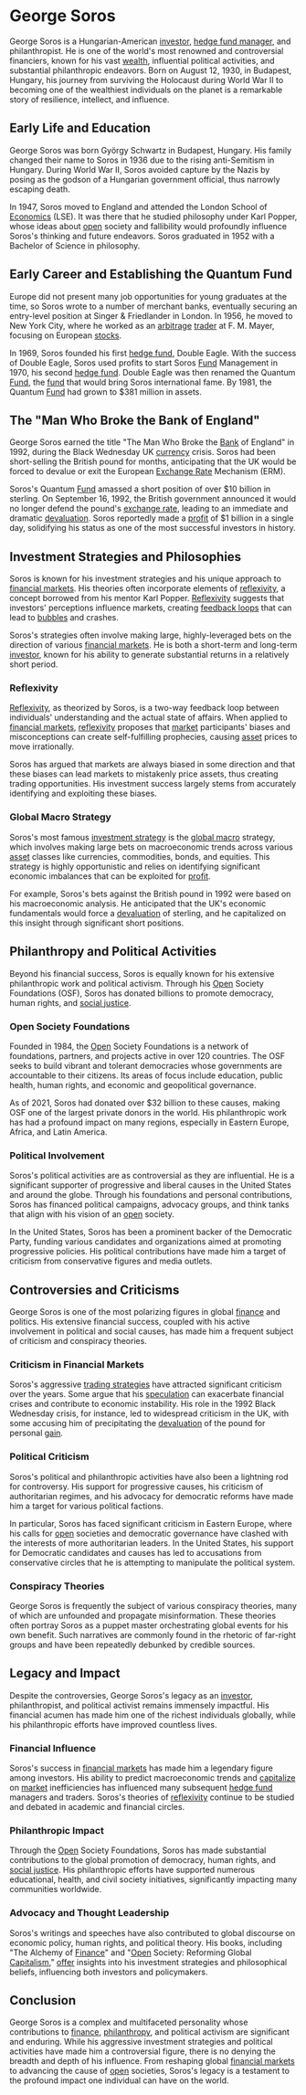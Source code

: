 # George Soros

George Soros is a Hungarian-American [investor](../i/investor.md), [hedge fund manager](../h/hedge_fund_manager.md), and philanthropist. He is one of the world's most renowned and controversial financiers, known for his vast [wealth](../w/wealth.md), influential political activities, and substantial philanthropic endeavors. Born on August 12, 1930, in Budapest, Hungary, his journey from surviving the Holocaust during World War II to becoming one of the wealthiest individuals on the planet is a remarkable story of resilience, intellect, and influence.

## Early Life and Education

George Soros was born György Schwartz in Budapest, Hungary. His family changed their name to Soros in 1936 due to the rising anti-Semitism in Hungary. During World War II, Soros avoided capture by the Nazis by posing as the godson of a Hungarian government official, thus narrowly escaping death.

In 1947, Soros moved to England and attended the London School of [Economics](../e/economics.md) (LSE). It was there that he studied philosophy under Karl Popper, whose ideas about [open](../o/open.md) society and fallibility would profoundly influence Soros's thinking and future endeavors. Soros graduated in 1952 with a Bachelor of Science in philosophy.

## Early Career and Establishing the Quantum Fund

Europe did not present many job opportunities for young graduates at the time, so Soros wrote to a number of merchant banks, eventually securing an entry-level position at Singer & Friedlander in London. In 1956, he moved to New York City, where he worked as an [arbitrage](../a/arbitrage.md) [trader](../t/trader.md) at F. M. Mayer, focusing on European [stocks](../s/stock.md).

In 1969, Soros founded his first [hedge fund](../h/hedge_fund.md), Double Eagle. With the success of Double Eagle, Soros used profits to start Soros [Fund](../f/fund.md) Management in 1970, his second [hedge fund](../h/hedge_fund.md). Double Eagle was then renamed the Quantum [Fund](../f/fund.md), the [fund](../f/fund.md) that would bring Soros international fame. By 1981, the Quantum [Fund](../f/fund.md) had grown to $381 million in assets.

## The "Man Who Broke the Bank of England"

George Soros earned the title "The Man Who Broke the [Bank](../b/bank.md) of England" in 1992, during the Black Wednesday UK [currency](../c/currency.md) crisis. Soros had been short-selling the British pound for months, anticipating that the UK would be forced to devalue or exit the European [Exchange Rate](../e/exchange_rate.md) Mechanism (ERM).

Soros's Quantum [Fund](../f/fund.md) amassed a short position of over $10 billion in sterling. On September 16, 1992, the British government announced it would no longer defend the pound's [exchange rate](../e/exchange_rate.md), leading to an immediate and dramatic [devaluation](../d/devaluation.md). Soros reportedly made a [profit](../p/profit.md) of $1 billion in a single day, solidifying his status as one of the most successful investors in history.

## Investment Strategies and Philosophies

Soros is known for his investment strategies and his unique approach to [financial markets](../f/financial_market.md). His theories often incorporate elements of [reflexivity](../r/reflexivity.md), a concept borrowed from his mentor Karl Popper. [Reflexivity](../r/reflexivity.md) suggests that investors' perceptions influence markets, creating [feedback loops](../f/feedback_loops_in_trading.md) that can lead to [bubbles](../b/bubble.md) and crashes.

Soros's strategies often involve making large, highly-leveraged bets on the direction of various [financial markets](../f/financial_market.md). He is both a short-term and long-term [investor](../i/investor.md), known for his ability to generate substantial returns in a relatively short period.

### Reflexivity

[Reflexivity](../r/reflexivity.md), as theorized by Soros, is a two-way feedback loop between individuals' understanding and the actual state of affairs. When applied to [financial markets](../f/financial_market.md), [reflexivity](../r/reflexivity.md) proposes that [market](../m/market.md) participants' biases and misconceptions can create self-fulfilling prophecies, causing [asset](../a/asset.md) prices to move irrationally.

Soros has argued that markets are always biased in some direction and that these biases can lead markets to mistakenly price assets, thus creating trading opportunities. His investment success largely stems from accurately identifying and exploiting these biases.

### Global Macro Strategy

Soros's most famous [investment strategy](../i/investment_strategy.md) is the [global macro](../g/global_macro.md) strategy, which involves making large bets on macroeconomic trends across various [asset](../a/asset.md) classes like currencies, commodities, bonds, and equities. This strategy is highly opportunistic and relies on identifying significant economic imbalances that can be exploited for [profit](../p/profit.md).

For example, Soros's bets against the British pound in 1992 were based on his macroeconomic analysis. He anticipated that the UK's economic fundamentals would force a [devaluation](../d/devaluation.md) of sterling, and he capitalized on this insight through significant short positions.

## Philanthropy and Political Activities

Beyond his financial success, Soros is equally known for his extensive philanthropic work and political activism. Through his [Open](../o/open.md) Society Foundations (OSF), Soros has donated billions to promote democracy, human rights, and [social justice](../s/social_justice.md).

### Open Society Foundations

Founded in 1984, the [Open](../o/open.md) Society Foundations is a network of foundations, partners, and projects active in over 120 countries. The OSF seeks to build vibrant and tolerant democracies whose governments are accountable to their citizens. Its areas of focus include education, public health, human rights, and economic and geopolitical governance.

As of 2021, Soros had donated over $32 billion to these causes, making OSF one of the largest private donors in the world. His philanthropic work has had a profound impact on many regions, especially in Eastern Europe, Africa, and Latin America.

### Political Involvement

Soros's political activities are as controversial as they are influential. He is a significant supporter of progressive and liberal causes in the United States and around the globe. Through his foundations and personal contributions, Soros has financed political campaigns, advocacy groups, and think tanks that align with his vision of an [open](../o/open.md) society.

In the United States, Soros has been a prominent backer of the Democratic Party, funding various candidates and organizations aimed at promoting progressive policies. His political contributions have made him a target of criticism from conservative figures and media outlets.

## Controversies and Criticisms

George Soros is one of the most polarizing figures in global [finance](../f/finance.md) and politics. His extensive financial success, coupled with his active involvement in political and social causes, has made him a frequent subject of criticism and conspiracy theories.

### Criticism in Financial Markets

Soros's aggressive [trading strategies](../t/trading_strategies.md) have attracted significant criticism over the years. Some argue that his [speculation](../s/speculation.md) can exacerbate financial crises and contribute to economic instability. His role in the 1992 Black Wednesday crisis, for instance, led to widespread criticism in the UK, with some accusing him of precipitating the [devaluation](../d/devaluation.md) of the pound for personal [gain](../g/gain.md).

### Political Criticism

Soros's political and philanthropic activities have also been a lightning rod for controversy. His support for progressive causes, his criticism of authoritarian regimes, and his advocacy for democratic reforms have made him a target for various political factions.

In particular, Soros has faced significant criticism in Eastern Europe, where his calls for [open](../o/open.md) societies and democratic governance have clashed with the interests of more authoritarian leaders. In the United States, his support for Democratic candidates and causes has led to accusations from conservative circles that he is attempting to manipulate the political system.

### Conspiracy Theories

George Soros is frequently the subject of various conspiracy theories, many of which are unfounded and propagate misinformation. These theories often portray Soros as a puppet master orchestrating global events for his own benefit. Such narratives are commonly found in the rhetoric of far-right groups and have been repeatedly debunked by credible sources.

## Legacy and Impact

Despite the controversies, George Soros's legacy as an [investor](../i/investor.md), philanthropist, and political activist remains immensely impactful. His financial acumen has made him one of the richest individuals globally, while his philanthropic efforts have improved countless lives.

### Financial Influence

Soros's success in [financial markets](../f/financial_market.md) has made him a legendary figure among investors. His ability to predict macroeconomic trends and [capitalize](../c/capitalize.md) on [market](../m/market.md) inefficiencies has influenced many subsequent [hedge fund](../h/hedge_fund.md) managers and traders. Soros's theories of [reflexivity](../r/reflexivity.md) continue to be studied and debated in academic and financial circles.

### Philanthropic Impact

Through the [Open](../o/open.md) Society Foundations, Soros has made substantial contributions to the global promotion of democracy, human rights, and [social justice](../s/social_justice.md). His philanthropic efforts have supported numerous educational, health, and civil society initiatives, significantly impacting many communities worldwide.

### Advocacy and Thought Leadership

Soros's writings and speeches have also contributed to global discourse on economic policy, human rights, and political theory. His books, including "The Alchemy of [Finance](../f/finance.md)" and "[Open](../o/open.md) Society: Reforming Global [Capitalism](../c/capitalism.md)," [offer](../o/offer.md) insights into his investment strategies and philosophical beliefs, influencing both investors and policymakers.

## Conclusion

George Soros is a complex and multifaceted personality whose contributions to [finance](../f/finance.md), [philanthropy](../p/philanthropy.md), and political activism are significant and enduring. While his aggressive investment strategies and political activities have made him a controversial figure, there is no denying the breadth and depth of his influence. From reshaping global [financial markets](../f/financial_market.md) to advancing the cause of [open](../o/open.md) societies, Soros's legacy is a testament to the profound impact one individual can have on the world.